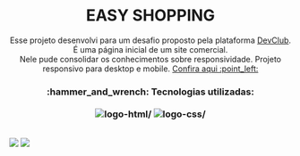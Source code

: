 <h1 align="center"> EASY SHOPPING </h1>

<p align="center"> Esse projeto desenvolvi para um desafio proposto pela plataforma <a href="https://rodolfomori.com.br/devclub"/> DevClub</a>. É uma página inicial de um site comercial. 
<br> Nele pude consolidar os conhecimentos sobre responsividade. Projeto responsivo para desktop e mobile. <a href="https://raquelferreira1.github.io/Easy-Shopping/"/> Confira aqui :point_left:	</a></p>

<h3 align="center"> :hammer_and_wrench: Tecnologias utilizadas: 
<br><br>

<img src="https://camo.githubusercontent.com/c8d13e1c596a6726b1da8475a9299fac133f95ef009083b48be01f975a44987e/68747470733a2f2f696d672e736869656c64732e696f2f62616467652f2d48544d4c2d3035313232413f7374796c653d666c6174266c6f676f3d48544d4c35" alt=logo-html/>
<img src="https://camo.githubusercontent.com/d738d76484d50c8345c2d01e39364b707285bc7936140858e7909dfe6424efb2/68747470733a2f2f696d672e736869656c64732e696f2f62616467652f2d4353532d3035313232413f7374796c653d666c6174266c6f676f3d43535333266c6f676f436f6c6f723d313537324236" alt=logo-css/> </h3>
<br>

<img src="https://github.com/raquelferreira1/Projeto-Easy-Shopping-Responsivo/blob/master/celular.png?raw=true">

<img src="https://github.com/raquelferreira1/Projeto-Easy-Shopping-Responsivo/blob/master/desktop.png?raw=true">

